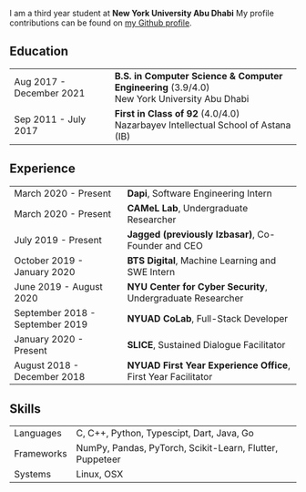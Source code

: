 I am a third year student at <b>New York University Abu Dhabi</b> My profile contributions can be found on [my Github profile](https://github.com/nurpeiis).

## <i class="fa fa-chevron-right"></i> Education

<table class="table table-hover">
  <tr>
    <td class="col-md-3">Aug 2017 - December 2021</td>
    <td>
        <strong>B.S. in Computer Science & Computer Engineering</strong>
          (3.9/4.0)
        <br>
      New York University Abu Dhabi
    </td>
  </tr>
  <tr>
    <td class="col-md-3">Sep 2011 - July 2017</td>
    <td>
        <strong>First in Class of 92</strong>
            (4.0/4.0) 
        <br>
      Nazarbayev Intellectual School of Astana (IB)
    </td>
  </tr>
</table>

## <i class="fa fa-chevron-right"></i> Experience

<table class="table table-hover">
<tr>
  <td class='col-md-3'>March 2020 - Present</td>
  <td><strong>Dapi</strong>, Software Engineering Intern</td>
</tr>
<tr>
</tr>
<tr>
  <td class='col-md-3'>March 2020 - Present</td>
  <td><strong>CAMeL Lab</strong>, Undergraduate Researcher</td>
</tr>
<tr>
</tr>
<tr>
  <td class='col-md-3'>July 2019 - Present</td>
  <td><strong>Jagged (previously Izbasar)</strong>, Co-Founder and CEO</td>
</tr>
<tr>
</tr>
<tr>
  <td class='col-md-3'>October 2019 - January 2020</td>
  <td><strong>BTS Digital</strong>, Machine Learning and SWE Intern</td>
</tr>
<tr>
</tr>
<tr>
  <td class='col-md-3'>June 2019 - August 2020</td>
  <td><strong>NYU Center for Cyber Security</strong>, Undergraduate Researcher</td>
</tr>
<tr>
</tr>
<tr>
  <td class='col-md-3'>September 2018 - September 2019</td>
  <td><strong>NYUAD CoLab</strong>, Full-Stack Developer</td>
</tr>
<tr>
</tr>
<tr>
  <td class='col-md-3'>January 2020 - Present</td>
  <td><strong>SLICE</strong>, Sustained Dialogue Facilitator</td>
</tr>
<tr>
</tr>
<tr>
  <td class='col-md-3'>August 2018 - December 2018</td>
  <td><strong>NYUAD First Year Experience Office</strong>, First Year Facilitator</td>
</tr>
<tr>
</tr>
</table>

## <i class="fa fa-chevron-right"></i> Skills

<table class="table table-hover">
<tr>
  <td class='col-md-2'>Languages</td>
  <td markdown="1">
C, C++, Python, Typescipt, Dart, Java, Go
  </td>
</tr>
<tr>
  <td class='col-md-2'>Frameworks</td>
  <td markdown="1">
NumPy, Pandas, PyTorch, Scikit-Learn, Flutter, Puppeteer
  </td>
</tr>
<tr>
  <td class='col-md-2'>Systems</td>
  <td markdown="1">
Linux, OSX
  </td>
</tr>
</table>
